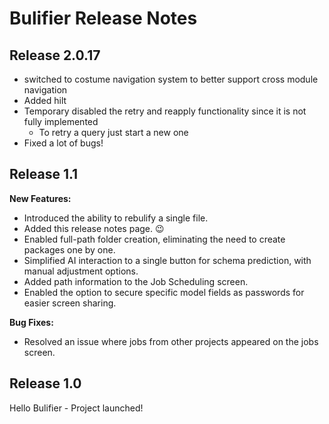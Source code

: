 # Bulifier Release Notes

## Release 2.0.17
 - switched to costume navigation system to better support cross module navigation
 - Added hilt
 - Temporary disabled the retry and reapply functionality since it is not fully implemented
   - To retry a query just start a new one
 - Fixed a lot of bugs!

## Release 1.1

**New Features:**
- Introduced the ability to rebulify a single file.
- Added this release notes page. 😉
- Enabled full-path folder creation, eliminating the need to create packages one by one.
- Simplified AI interaction to a single button for schema prediction, with manual adjustment options.
- Added path information to the Job Scheduling screen.
- Enabled the option to secure specific model fields as passwords for easier screen sharing.

**Bug Fixes:**
- Resolved an issue where jobs from other projects appeared on the jobs screen.

## Release 1.0

Hello Bulifier - Project launched!

